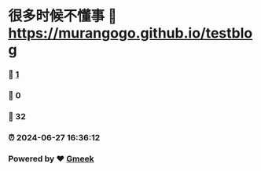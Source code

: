 # 很多时候不懂事 :link: https://murangogo.github.io/testblog 
### :page_facing_up: [1](https://murangogo.github.io/testblog/tag.html) 
### :speech_balloon: 0 
### :hibiscus: 32 
### :alarm_clock: 2024-06-27 16:36:12 
### Powered by :heart: [Gmeek](https://github.com/Meekdai/Gmeek)
